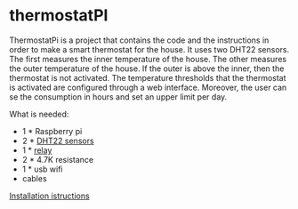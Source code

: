 # thermostatPI

ThermostatPi is a project that contains the code and the instructions in order to make a smart thermostat for the house. It uses two DHT22 sensors. The first measures the inner temperature of the house. The other measures the outer temperature of the house. If the outer is above the inner, then the thermostat is not activated. The temperature thresholds that the thermostat is activated are configured through a web interface. Moreover, the user can se the consumption in hours and set an upper limit per day.

What is needed:

* 1 * Raspberry pi
* 2 * [DHT22 sensors](https://www.adafruit.com/products/385)
* 1 * [relay](https://www.sparkfun.com/products/11042)
* 2 * 4.7K resistance
* 1 * usb wifi
* cables

[Installation istructions](doc/README.md)
